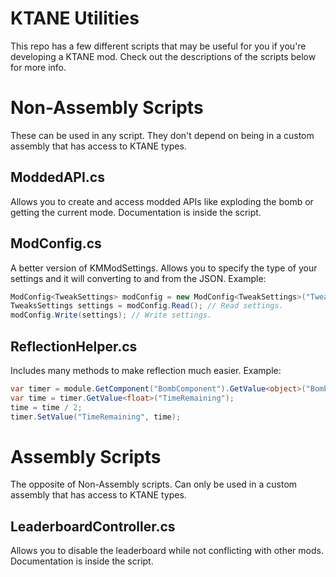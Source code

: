 # KTANE Utilities
This repo has a few different scripts that may be useful for you if you're developing a KTANE mod. Check out the descriptions of the scripts below for more info.

# Non-Assembly Scripts
These can be used in any script. They don't depend on being in a custom assembly that has access to KTANE types.

## ModdedAPI.cs
Allows you to create and access modded APIs like exploding the bomb or getting the current mode. Documentation is inside the script.

## ModConfig.cs
A better version of KMModSettings. Allows you to specify the type of your settings and it will converting to and from the JSON. Example:
```csharp
ModConfig<TweakSettings> modConfig = new ModConfig<TweakSettings>("TweakSettings");
TweaksSettings settings = modConfig.Read(); // Read settings.
modConfig.Write(settings); // Write settings.
```

## ReflectionHelper.cs
Includes many methods to make reflection much easier. Example:
```csharp
var timer = module.GetComponent("BombComponent").GetValue<object>("Bomb").CallMethod<object>("GetTimer");
var time = timer.GetValue<float>("TimeRemaining");
time = time / 2;
timer.SetValue("TimeRemaining", time);
```

# Assembly Scripts
The opposite of Non-Assembly scripts. Can only be used in a custom assembly that has access to KTANE types.
## LeaderboardController.cs
Allows you to disable the leaderboard while not conflicting with other mods. Documentation is inside the script.